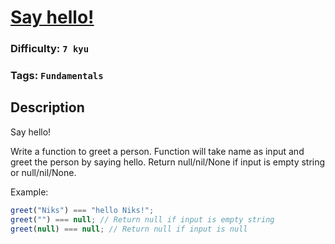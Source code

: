 # [Say hello!](https://www.codewars.com/kata/55955a48a4e9c1a77500005a)

### Difficulty: `7 kyu`

### Tags: `Fundamentals`

## Description

Say hello!

Write a function to greet a person. Function will take name as input and greet the person by saying hello. Return null/nil/None if input is empty string or null/nil/None.

Example:

```js
greet("Niks") === "hello Niks!";
greet("") === null; // Return null if input is empty string
greet(null) === null; // Return null if input is null
```